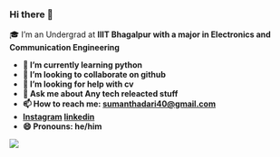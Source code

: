 ### Hi there 👋
🎓 I’m an Undergrad at <b>IIIT Bhagalpur<b> with a major in Electronics and Communication Engineering
- 🌱 I’m currently learning python
- 👯 I’m looking to collaborate on github
- 🤔 I’m looking for help with cv
- 💬 Ask me about Any tech releacted stuff
- 📫 How to reach me: sumanthadari40@gmail.com     
- [Instagram](https://www.instagram.com/sumanth._.06/)        [linkedin](https://www.linkedin.com/in/sai-sumanth-59a3b01aa/)    
- 😄 Pronouns: he/him


<img src="https://github-readme-stats.vercel.app/api?username=sumanthadari&&show_icons=true&title_color=ffffff&icon_color=bb2acf&text_color=daf7dc&bg_color=151515">

